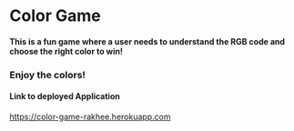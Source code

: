 # Color Game

#### This is a fun game where a user needs to understand the RGB code and choose the right color to win!

### Enjoy the colors!

#### Link to deployed Application

https://color-game-rakhee.herokuapp.com